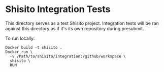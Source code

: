 # Shisito Integration Tests

This directory serves as a test Shisito project. Integration tests will be ran against this directory as if it's its own repository during presubmit.

To run locally:
```
Docker build -t shisito .
Docker run \
  -v /Path/to/shisito/integration:/github/workspace \
  shisito \
  RUN
```
